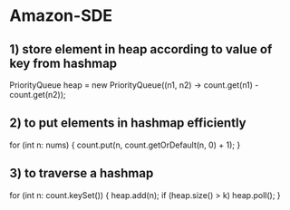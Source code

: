 # Amazon-SDE

## 1) store element in heap according to value of key from hashmap
PriorityQueue<Integer> heap =
            new PriorityQueue<Integer>((n1, n2) -> count.get(n1) - count.get(n2));
  
## 2) to put elements in hashmap efficiently
for (int n: nums) {
      count.put(n, count.getOrDefault(n, 0) + 1);
}


## 3) to traverse a hashmap
for (int n: count.keySet()) {
      heap.add(n);
      if (heap.size() > k)
        heap.poll();
}

